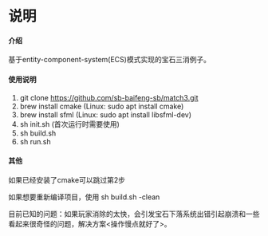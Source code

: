 # 说明

#### 介绍
基于entity-component-system(ECS)模式实现的宝石三消例子。

#### 使用说明

1. git clone https://github.com/sb-baifeng-sb/match3.git
2. brew install cmake (Linux: sudo apt install cmake)
3. brew install sfml (Linux: sudo apt install libsfml-dev)
4. sh init.sh (首次运行时需要使用)
5. sh build.sh
6. sh run.sh

#### 其他

如果已经安装了cmake可以跳过第2步

如果想要重新编译项目，使用 sh build.sh -clean

目前已知的问题：如果玩家消除的太快，会引发宝石下落系统出错引起崩溃和一些看起来很奇怪的问题，解决方案<操作慢点就好了>。

